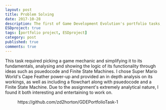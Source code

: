 ```yaml
---
layout: post
title: Problem Solving
date: 2017-10-28
description: The first of Game Development Evolution's portfolio tasks, involving the analysis and breakdown of a mechanic implemented into an existing game.
ESDproject: true
tags: [portfolio project, ESDproject]
category: post
published: true
comments: true
---
```

This task required picking a game mechanic and simplifying it to its fundamentals, analysing and showing the logic of its functionality through ideas such as psuedocode and Finite State Machines. I chose 
Super Mario World's Cape Feather power-up and provided an in depth analysis on its workings, as well as including a flowchart 
along with psuedocode and a Finite State Machine. Due to the assignment's extremely analytical nature, I found it both interesting and entertaining to work on.

<figure>
https://github.com/zd2horton/GDEPortfolioTask-1
</figure>